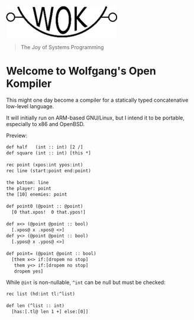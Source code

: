 ![Wok](logo.png)

> The Joy of Systems Programming

# Welcome to Wolfgang's Open Kompiler

This might one day become a compiler for a statically typed concatenative low-level language.

It will initially run on ARM-based GNU/Linux, but I intend it to be portable, especially to x86 and OpenBSD.

Preview:

```
def half   (int :: int) [2 /]
def square (int :: int) [this *]

rec point (xpos:int ypos:int)
rec line (start:point end:point)

the bottom: line
the player: point
the [10] enemies: point

def point0 (@point :: @point)
  [0 that.xpos!  0 that.ypos!]

def x<> (@point @point :: bool)
  [.xpos@ x .xpos@ <>]
def y<> (@point @point :: bool)
  [.ypos@ x .ypos@ <>]

def point= (@point @point :: bool)
  [them x<> if:[dropem no stop]
   them y<> if:[dropem no stop]
   dropem yes]
```

While `@int` is non-nullable, `^int` can be null but must be checked:

```
rec list (hd:int tl:^list)

def len (^list :: int)
  [has:[.tl@ len 1 +] else:[0]]
```
